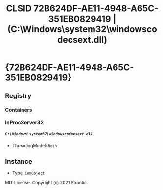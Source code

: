 ﻿---
title: "CLSID 72B624DF-AE11-4948-A65C-351EB0829419 | (C:\\Windows\\system32\\windowscodecsext.dll)"
excerpt: What is COM-Object CLSID 72B624DF-AE11-4948-A65C-351EB0829419?
---

# {72B624DF-AE11-4948-A65C-351EB0829419}


## Registry


### Containers


### InProcServer32

##### `C:\Windows\system32\windowscodecsext.dll`
* ThreadingModel: `Both`

## Instance

* Type: `ComObject`

MIT License. Copyright (c) 2021 Strontic.


